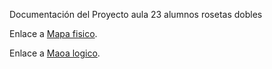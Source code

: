 Documentación del Proyecto aula 23 alumnos rosetas dobles

Enlace a [Mapa fisico](https://docs.google.com/document/d/1PMc7jU3OGegQiynggh6B-X64LZ3NFeaSRi_e4ql2vBI/edit).

Enlace a [Maoa logico](https://drive.google.com/drive/folders/1lWtUdzE3ktpo1g7ekTcfn-ISjF1glSN8?hl=es-419).
